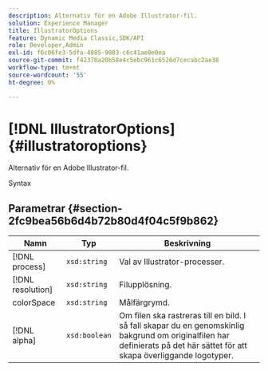 ```yaml
---
description: Alternativ för en Adobe Illustrator-fil.
solution: Experience Manager
title: IllustratorOptions
feature: Dynamic Media Classic,SDK/API
role: Developer,Admin
exl-id: f6c06fe3-5dfa-4885-9083-c6c41ae0e0ea
source-git-commit: f42378a20b58e4c5ebc961c6526d7cecabc2ae38
workflow-type: tm+mt
source-wordcount: '55'
ht-degree: 0%

---
```


# [!DNL IllustratorOptions]{#illustratoroptions}

Alternativ för en Adobe Illustrator-fil.

Syntax

## Parametrar {#section-2fc9bea56b6d4b72b80d4f04c5f9b862}

| Namn | Typ | Beskrivning |
|---|---|---|
| [!DNL process] | `xsd:string` | Val av Illustrator-processer. |
| [!DNL resolution] | `xsd:string` | Filupplösning. |
| colorSpace | `xsd:string` | Målfärgrymd. |
| [!DNL alpha] | `xsd:boolean` | Om filen ska rastreras till en bild. I så fall skapar du en genomskinlig bakgrund om originalfilen har definierats på det här sättet för att skapa överliggande logotyper. |
